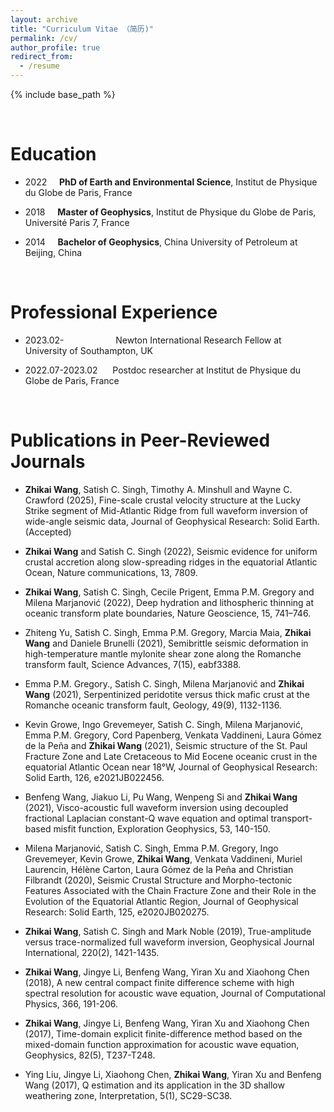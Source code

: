 ```yaml
---
layout: archive
title: "Curriculum Vitae （简历)"
permalink: /cv/
author_profile: true
redirect_from:
  - /resume
---
```


{% include base_path %}

<br />

Education
======
* 2022 &nbsp; &nbsp; **PhD of Earth and Environmental Science**, Institut de Physique du Globe de Paris, France

* 2018 &nbsp; &nbsp; **Master of Geophysics**, Institut de Physique du Globe de Paris, Université Paris 7, France

* 2014 &nbsp; &nbsp; **Bachelor of Geophysics**, China University of Petroleum at Beijing, China

<br />

Professional Experience
======
* 2023.02-    &nbsp; &nbsp; &nbsp; &nbsp; &nbsp; &nbsp; &nbsp; &nbsp; &nbsp; &nbsp; Newton International Research Fellow at University of Southampton, UK

* 2022.07-2023.02 &nbsp; &nbsp; &nbsp;Postdoc researcher at Institut de Physique du Globe de Paris, France

<br />

Publications in Peer-Reviewed Journals
=====
* **Zhikai Wang**, Satish C. Singh, Timothy A. Minshull and Wayne C. Crawford (2025), Fine-scale crustal velocity structure at the Lucky Strike segment of Mid-Atlantic Ridge from full waveform inversion of wide-angle seismic data, Journal of Geophysical Research: Solid Earth. (Accepted)
* **Zhikai Wang** and Satish C. Singh (2022), Seismic evidence for uniform crustal accretion along slow-spreading ridges in the equatorial Atlantic Ocean, Nature communications, 13, 7809.

* **Zhikai Wang**, Satish C. Singh, Cecile Prigent, Emma P.M. Gregory and Milena Marjanović (2022), Deep hydration and lithospheric thinning at oceanic transform plate boundaries, Nature Geoscience, 15, 741–746.
* Zhiteng Yu, Satish C. Singh, Emma P.M. Gregory, Marcia Maia, **Zhikai Wang** and Daniele Brunelli (2021), Semibrittle seismic deformation in high-temperature mantle mylonite shear zone along the Romanche transform fault, Science Advances, 7(15), eabf3388.
* Emma P.M. Gregory., Satish C. Singh, Milena Marjanović and **Zhikai Wang** (2021), Serpentinized peridotite versus thick mafic crust at the Romanche oceanic transform fault, Geology, 49(9), 1132-1136.
* Kevin Growe, Ingo Grevemeyer, Satish C. Singh, Milena Marjanović, Emma P.M. Gregory, Cord Papenberg, Venkata Vaddineni, Laura Gómez de la Peña and **Zhikai Wang** (2021), Seismic structure of the St. Paul Fracture Zone and Late Cretaceous to Mid Eocene oceanic crust in the equatorial Atlantic Ocean near 18°W, Journal of Geophysical Research: Solid Earth, 126, e2021JB022456.
* Benfeng Wang, Jiakuo Li, Pu Wang, Wenpeng Si and **Zhikai Wang** (2021), Visco-acoustic full waveform inversion using decoupled fractional Laplacian constant-Q wave equation and optimal transport-based misfit function, Exploration Geophysics, 53, 140-150.
* Milena Marjanović, Satish C. Singh, Emma P.M. Gregory, Ingo Grevemeyer, Kevin Growe, **Zhikai Wang**, Venkata Vaddineni, Muriel Laurencin, Hélène Carton, Laura Gómez de la Peña and Christian Filbrandt (2020), Seismic Crustal Structure and Morpho-tectonic Features Associated with the Chain Fracture Zone and their Role in the Evolution of the Equatorial Atlantic Region, Journal of Geophysical Research: Solid Earth, 125, e2020JB020275.
* **Zhikai Wang**, Satish C. Singh and Mark Noble (2019), True-amplitude versus trace-normalized full waveform inversion, Geophysical Journal International, 220(2), 1421-1435.       
* **Zhikai Wang**, Jingye Li, Benfeng Wang, Yiran Xu and Xiaohong Chen (2018), A new central compact finite difference scheme with high spectral resolution for acoustic wave equation, Journal of Computational Physics, 366, 191-206.
* **Zhikai Wang**, Jingye Li, Benfeng Wang, Yiran Xu and Xiaohong Chen (2017), Time-domain explicit finite-difference method based on the mixed-domain function approximation for acoustic wave equation, Geophysics, 82(5), T237-T248. 
* Ying Liu, Jingye Li, Xiaohong Chen, **Zhikai Wang**, Yiran Xu and Benfeng Wang (2017), Q estimation and its application in the 3D shallow weathering zone, Interpretation, 5(1), SC29-SC38.


&nbsp; &nbsp; &nbsp; &nbsp; &nbsp; &nbsp; &nbsp; &nbsp; &nbsp; &nbsp; &nbsp; &nbsp; &nbsp; &nbsp; &nbsp; &nbsp; &nbsp; &nbsp; &nbsp; &nbsp; &nbsp; &nbsp; &nbsp; &nbsp; &nbsp; &nbsp; &nbsp; &nbsp; &nbsp; &nbsp; &nbsp; &nbsp; &nbsp; &nbsp; &nbsp; &nbsp; &nbsp; &nbsp; &nbsp; &nbsp; 
---

<br />

